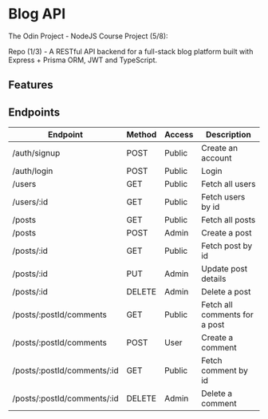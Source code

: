 # Blog API

The Odin Project - NodeJS Course Project (5/8):

Repo (1/3) - A RESTful API backend for a full-stack blog platform built with Express + Prisma ORM, JWT and TypeScript.

## Features

## Endpoints

| Endpoint                    | Method | Access | Description                   |
| --------------------------- | ------ | ------ | ----------------------------- |
| /auth/signup                | POST   | Public | Create an account             |
| /auth/login                 | POST   | Public | Login                         |
| /users                      | GET    | Public | Fetch all users               |
| /users/:id                  | GET    | Public | Fetch users by id             |
| /posts                      | GET    | Public | Fetch all posts               |
| /posts                      | POST   | Admin  | Create a post                 |
| /posts/:id                  | GET    | Public | Fetch post by id              |
| /posts/:id                  | PUT    | Admin  | Update post details           |
| /posts/:id                  | DELETE | Admin  | Delete a post                 |
| /posts/:postId/comments     | GET    | Public | Fetch all comments for a post |
| /posts/:postId/comments     | POST   | User   | Create a comment              |
| /posts/:postId/comments/:id | GET    | Public | Fetch comment by id           |
| /posts/:postId/comments/:id | DELETE | Admin  | Delete a comment              |
